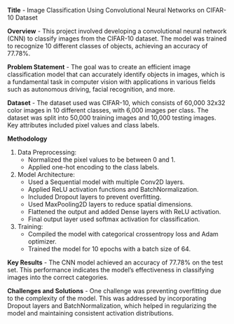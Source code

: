 **Title**
    - Image Classification Using Convolutional Neural Networks on CIFAR-10 Dataset

**Overview**
    - This project involved developing a convolutional neural network (CNN) to classify images from the CIFAR-10 dataset. The model was trained to recognize 10 different classes of objects, achieving an accuracy of 77.78%.

**Problem Statement**
    - The goal was to create an efficient image classification model that can accurately identify objects in images, which is a fundamental task in computer vision with applications in various fields such as autonomous driving, facial recognition, and more.

**Dataset**
    - The dataset used was CIFAR-10, which consists of 60,000 32x32 color images in 10 different classes, with 6,000 images per class. The dataset was split into 50,000 training images and 10,000 testing images. Key attributes included pixel values and class labels.

**Methodology**
1. Data Preprocessing:
    - Normalized the pixel values to be between 0 and 1.
    - Applied one-hot encoding to the class labels.
2. Model Architecture:
    - Used a Sequential model with multiple Conv2D layers.
    - Applied ReLU activation functions and BatchNormalization.
    - Included Dropout layers to prevent overfitting.
    - Used MaxPooling2D layers to reduce spatial dimensions.
    - Flattened the output and added Dense layers with ReLU activation.
    - Final output layer used softmax activation for classification.
3. Training:
    - Compiled the model with categorical crossentropy loss and Adam optimizer.
    - Trained the model for 10 epochs with a batch size of 64.
   
**Key Results**
    - The CNN model achieved an accuracy of 77.78% on the test set. This performance indicates the model’s effectiveness in classifying images into the correct categories.

**Challenges and Solutions**
    - One challenge was preventing overfitting due to the complexity of the model. This was addressed by incorporating Dropout layers and BatchNormalization, which helped in regularizing the model and maintaining consistent activation distributions.
